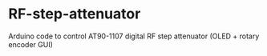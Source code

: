 # RF-step-attenuator
Arduino code to control AT90-1107 digital RF step attenuator (OLED + rotary encoder GUI)
